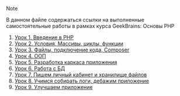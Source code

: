> [!NOTE]
> В данном файле содержаться ссылки на выполненные самостоятельные работы в рамках курса GeekBrains: Основы PHP
> 

1. [Урок 1. Введение в PHP](https://github.com/AllIWantAreNotAvailable/GeekBrains_PhpBasics/blob/main/.docs/lesson-1.md)
2. [Урок 2. Условия, Массивы, циклы, функции](https://github.com/AllIWantAreNotAvailable/GeekBrains_PhpBasics/blob/main/.docs/lesson-2.md)
3. [Урок 3. Файлы, подключение кода, Composer](https://github.com/AllIWantAreNotAvailable/GeekBrains_PhpBasics/blob/lesson-3/.docs/lesson-3.md)
4. [Урок 4. ООП](https://github.com/AllIWantAreNotAvailable/GeekBrains_PhpBasics/blob/lesson-4/.docs/lesson-4.md)
5. [Урок 5. Разработка каркаса приложения](https://github.com/AllIWantAreNotAvailable/GeekBrains_PhpBasics/blob/lesson-5/.docs/lesson-5.md)
6. [Урок 6. Работа с БД](https://github.com/AllIWantAreNotAvailable/GeekBrains_PhpBasics/blob/lesson-6/.docs/lesson-6.md)
7. [Урок 7. Пишем личный кабинет и хранилище файлов](https://github.com/AllIWantAreNotAvailable/GeekBrains_PhpBasics/blob/lesson-7/.docs/lesson-7.md)
8. [Урок 8. Учимся собирать логи, дебажим приложение](https://github.com/AllIWantAreNotAvailable/GeekBrains_PhpBasics/blob/lesson-8/.docs/lesson-8.md)
9. [Урок 9. Улучшаем приложение](https://github.com/AllIWantAreNotAvailable/GeekBrains_PhpBasics/blob/lesson-9/.docs/lesson-9.md)